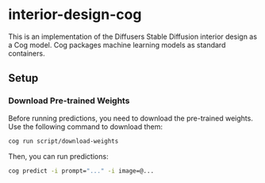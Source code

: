 # interior-design-cog
This is an implementation of the Diffusers Stable Diffusion interior design as a Cog model. Cog packages machine learning models as standard containers.

## Setup

### Download Pre-trained Weights

Before running predictions, you need to download the pre-trained weights. Use the following command to download them:

```sh
cog run script/download-weights

```

Then, you can run predictions:
```sh
cog predict -i prompt="..." -i image=@...
```
